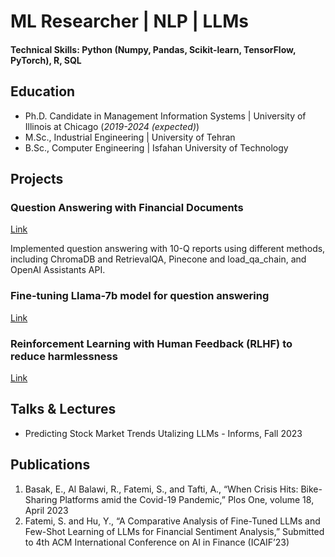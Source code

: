# ML Researcher | NLP | LLMs

#### Technical Skills: Python (Numpy, Pandas, Scikit-learn, TensorFlow, PyTorch), R, SQL

## Education
- Ph.D. Candidate in Management Information Systems | University of Illinois at Chicago (_2019-2024 (expected)_)								       		
- M.Sc., Industrial Engineering	| University of Tehran  			        		
- B.Sc., Computer Engineering | Isfahan University of Technology

## Projects
### Question Answering with Financial Documents
[Link](https://github.com/sorourf/Query-10-Q-Reports)

Implemented question answering with 10-Q reports using different methods, including ChromaDB and RetrievalQA, Pinecone and load_qa_chain, and OpenAI Assistants API.

### Fine-tuning Llama-7b model for question answering
[Link](https://github.com/sorourf/Fine-tune-LLMs)

### Reinforcement Learning with Human Feedback (RLHF) to reduce harmlessness
[Link](https://github.com/sorourf/RLHF-RLAIF)

## Talks & Lectures
- Predicting Stock Market Trends Utalizing LLMs - Informs, Fall 2023

## Publications
1. Basak, E., Al Balawi, R., Fatemi, S., and Tafti, A., “When Crisis Hits: Bike-Sharing Platforms amid the Covid-19 Pandemic,” Plos One, volume 18, April 2023
2. Fatemi, S. and Hu, Y., “A Comparative Analysis of Fine-Tuned LLMs and Few-Shot Learning of LLMs for Financial Sentiment Analysis,” Submitted to 4th ACM International Conference on AI in Finance (ICAIF’23)
   

